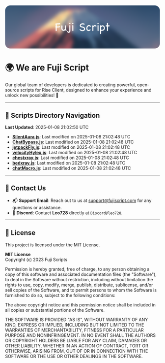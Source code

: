 ![Banner](.github/b.webp)

# 🌍 **We are Fuji Script**

Our global team of developers is dedicated to creating powerful, open-source scripts for Rise Client, designed to enhance your experience and unlock new possibilities! 🌟

---
<!-- SCRIPTS_NAVIGATION_START -->
## 📂 **Scripts Directory Navigation**

**Last Updated**: 2025-01-08 21:02:50 UTC

- **[SilentAura.js](scripts/SilentAura.js)**: Last modified on 2025-01-08 21:02:48 UTC
- **[ChatBypass.js](scripts/ChatBypass.js)**: Last modified on 2025-01-08 21:02:48 UTC
- **[jetpackFly.js](scripts/jetpackFly.js)**: Last modified on 2025-01-08 21:02:48 UTC
- **[velocityHylex.js](scripts/velocityHylex.js)**: Last modified on 2025-01-08 21:02:48 UTC
- **[chestxray.js](scripts/chestxray.js)**: Last modified on 2025-01-08 21:02:48 UTC
- **[bedxray.js](scripts/bedxray.js)**: Last modified on 2025-01-08 21:02:48 UTC
- **[chatMacro.js](scripts/chatMacro.js)**: Last modified on 2025-01-08 21:02:48 UTC

<!-- SCRIPTS_NAVIGATION_END -->

---

## 💬 **Contact Us**  
- 📬 **Support Email**: Reach out to us at [support@fujiscript.com](mailto:support@fujiscript.com) for any questions or assistance.  
- 💬 **Discord**: Contact **Leo728** directly at `Discord@leo728`.

---

## 📜 **License**

This project is licensed under the MIT License.  

**MIT License**  
Copyright (c) 2023 Fuji Scripts  

Permission is hereby granted, free of charge, to any person obtaining a copy of this software and associated documentation files (the "Software"), to deal in the Software without restriction, including without limitation the rights to use, copy, modify, merge, publish, distribute, sublicense, and/or sell copies of the Software, and to permit persons to whom the Software is furnished to do so, subject to the following conditions:  

The above copyright notice and this permission notice shall be included in all copies or substantial portions of the Software.  

THE SOFTWARE IS PROVIDED "AS IS", WITHOUT WARRANTY OF ANY KIND, EXPRESS OR IMPLIED, INCLUDING BUT NOT LIMITED TO THE WARRANTIES OF MERCHANTABILITY, FITNESS FOR A PARTICULAR PURPOSE AND NONINFRINGEMENT. IN NO EVENT SHALL THE AUTHORS OR COPYRIGHT HOLDERS BE LIABLE FOR ANY CLAIM, DAMAGES OR OTHER LIABILITY, WHETHER IN AN ACTION OF CONTRACT, TORT OR OTHERWISE, ARISING FROM, OUT OF OR IN CONNECTION WITH THE SOFTWARE OR THE USE OR OTHER DEALINGS IN THE SOFTWARE.  
